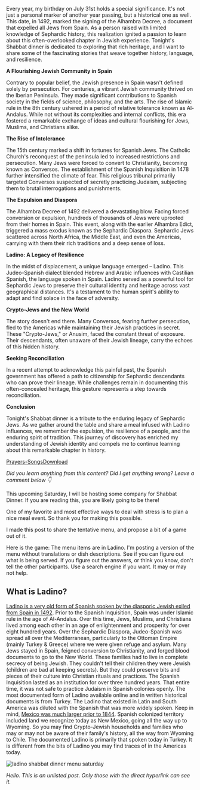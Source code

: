 Every year, my birthday on July 31st holds a special significance. It's not just a personal marker of another year passing, but a historical one as well. This date, in 1492, marked the signing of the Alhambra Decree, a document that expelled all Jews from Spain. As a person raised with limited knowledge of Sephardic history, this realization ignited a passion to learn about this often-overlooked chapter in Jewish experience. Tonight's Shabbat dinner is dedicated to exploring that rich heritage, and I want to share some of the fascinating stories that weave together history, language, and resilience.

**A Flourishing Jewish Community in Spain**

Contrary to popular belief, the Jewish presence in Spain wasn't defined solely by persecution. For centuries, a vibrant Jewish community thrived on the Iberian Peninsula. They made significant contributions to Spanish society in the fields of science, philosophy, and the arts. The rise of Islamic rule in the 8th century ushered in a period of relative tolerance known as Al-Andalus. While not without its complexities and internal conflicts, this era fostered a remarkable exchange of ideas and cultural flourishing for Jews, Muslims, and Christians alike.

**The Rise of Intolerance**

The 15th century marked a shift in fortunes for Spanish Jews. The Catholic Church's reconquest of the peninsula led to increased restrictions and persecution. Many Jews were forced to convert to Christianity, becoming known as Conversos. The establishment of the Spanish Inquisition in 1478 further intensified the climate of fear. This religious tribunal primarily targeted Conversos suspected of secretly practicing Judaism, subjecting them to brutal interrogations and punishments.

**The Expulsion and Diaspora**

The Alhambra Decree of 1492 delivered a devastating blow. Facing forced conversion or expulsion, hundreds of thousands of Jews were uprooted from their homes in Spain. This event, along with the earlier Alhambra Edict, triggered a mass exodus known as the Sephardic Diaspora. Sephardic Jews scattered across North Africa, the Middle East, and even the Americas, carrying with them their rich traditions and a deep sense of loss.

**Ladino: A Legacy of Resilience**

In the midst of displacement, a unique language emerged – Ladino. This Judeo-Spanish dialect blended Hebrew and Arabic influences with Castilian Spanish, the language spoken in Spain. Ladino served as a powerful tool for Sephardic Jews to preserve their cultural identity and heritage across vast geographical distances. It's a testament to the human spirit's ability to adapt and find solace in the face of adversity.

**Crypto-Jews and the New World**

The story doesn't end there. Many Conversos, fearing further persecution, fled to the Americas while maintaining their Jewish practices in secret. These "Crypto-Jews," or Anusim, faced the constant threat of exposure. Their descendants, often unaware of their Jewish lineage, carry the echoes of this hidden history.

**Seeking Reconciliation**

In a recent attempt to acknowledge this painful past, the Spanish government has offered a path to citizenship for Sephardic descendants who can prove their lineage. While challenges remain in documenting this often-concealed heritage, this gesture represents a step towards reconciliation.

**Conclusion**

Tonight's Shabbat dinner is a tribute to the enduring legacy of Sephardic Jews. As we gather around the table and share a meal infused with Ladino influences, we remember the expulsion, the resilience of a people, and the enduring spirit of tradition. This journey of discovery has enriched my understanding of Jewish identity and compels me to continue learning about this remarkable chapter in history.

[Prayers-Songs](https://aachips.co/wp-content/uploads/Prayers-Songs.pdf)[Download](https://aachips.co/wp-content/uploads/Prayers-Songs.pdf)

_Did you learn anything from this content? Did I get anything wrong? Leave a comment below 👇_





This upcoming Saturday, I will be hosting some company for Shabbat Dinner. If you are reading this, you are likely going to be there!

One of my favorite and most effective ways to deal with stress is to plan a nice meal event. So thank you for making this possible.

I made this post to share the tentative menu, and propose a bit of a game out of it.

Here is the game: The menu items are in Ladino. I'm posting a version of the menu without translations or dish descriptions. See if you can figure out what is being served. If you figure out the answers, or think you know, don't tell the other participants. Use a search engine if you want. It may or may not help.

## What is Ladino?

[Ladino is a very old form of Spanish spoken by the diasporic Jewish exiled from Spain in 1492](https://www.myjewishlearning.com/article/ladino/). Prior to the Spanish Inquisition, Spain was under Islamic rule in the age of Al-Andalus. Over this time, Jews, Muslims, and Christians lived among each other in an age of enlightenment and prosperity for over eight hundred years. Over the Sephardic Diaspora, Judeo-Spanish was spread all over the Mediterranean, particularly to the Ottoman Empire (mainly Turkey & Greece) where we were given refuge and asylum. Many Jews stayed in Spain, feigned conversion to Christianity, and forged blood documents to go to the New World. These families had to live in complete secrecy of being Jewish. They couldn't tell their children they were Jewish (children are bad at keeping secrets). But they could preserve bits and pieces of their culture into Christian rituals and practices. The Spanish Inquisition lasted as an institution for over three hundred years. That entire time, it was not safe to practice Judaism in Spanish colonies openly. The most documented form of Ladino available online and in written historical documents is from Turkey. The Ladino that existed in Latin and South America was diluted with the Spanish that was more widely spoken. Keep in mind, [Mexico was much larger prior to 1844](https://mapoftheday.quickworld.com/posts/mexico-in-1844). Spanish colonized territory included land we recognize today as New Mexico, going all the way up to Wyoming. So you may find Crypto-Jewish households and families who may or may not be aware of their family's history, all the way from Wyoming to Chile. The documented Ladino is primarily that spoken today in Turkey. It is different from the bits of Ladino you may find traces of in the Americas today.

![ladino shabbat dinner menu saturday](https://aachips.co/wp-content/uploads/Untitled-4-742x960.png)

_Hello. This is an unlisted post. Only those with the direct hyperlink can see it._